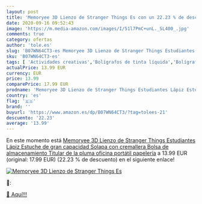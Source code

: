 ```yaml
---
layout: post
title: 'Memoryee 3D Lienzo de Stranger Things Es con un 22.23 % de descuento'
date: 2020-09-16 09:52:43
image: 'https://m.media-amazon.com/images/I/51l7PmC+unL._SL400_.jpg'
comments: true
category: ofertas
author: 'tole.es'
slug: 'B07WN64CT3-es Memoryee 3D Lienzo de Stranger Things Estudiantes Lápiz...'
sku: 'B07WN64CT3-es'
tags: [ 'Actividades creativas','Bolígrafos de tinta líquida','Bolígrafos y recambios','Bolígrafos, lápices y útiles de escritura','Juguetes','Juguetes y juegos','Material de educación infantil','Material de escritura y dibujo para niños','Material escolar y educativo','Mosaicos para niños','Oficina y papelería','Pinturas','Rotuladores de colores para niños','Témperas y pinturas para murales','lápiz', ]
actualPrice: 13.99 EUR
currency: EUR
price: 13.99
comparePrice: 17.99 EUR
prodname: 'Memoryee 3D Lienzo de Stranger Things Estudiantes Lápiz Estuche de gran capacidad Solapa con cremallera Bolsa de almacenamiento Titular de la pluma oficina portátil papelería'
country: 'es'
flag: '🇪🇸'
brand: ''
buyurl: 'https://www.amazon.es/dp/B07WN64CT3/?tag=tolees-21'
descuento: '22.23'
average: '13.99'
---
```


En este momento está [Memoryee 3D Lienzo de Stranger Things Estudiantes Lápiz Estuche de gran capacidad Solapa con cremallera Bolsa de almacenamiento Titular de la pluma oficina portátil papelería](https://www.amazon.es/dp/B07WN64CT3/?tag=tolees-21) a 13.99 EUR (original: 17.99 EUR) (22.23 %  de descuento) en el siguiente enlace!

[![Memoryee 3D Lienzo de Stranger Things Es](https://m.media-amazon.com/images/I/51l7PmC+unL._SL400_.jpg)](https://www.amazon.es/dp/B07WN64CT3/?tag=tolees-21)

🔎:


[🛒 Aquí!!!](https://www.amazon.es/dp/B07WN64CT3/?tag=tolees-21)
